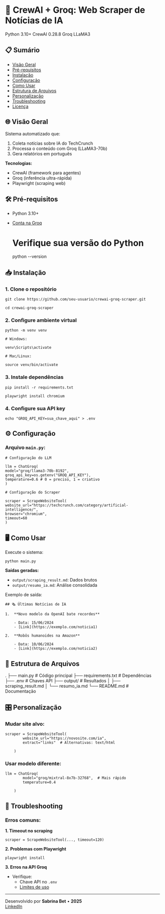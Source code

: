 # 🚀 CrewAI + Groq: Web Scraper de Notícias de IA

Python 3.10+
CrewAI 0.28.8
Groq LLaMA3

## 📋 Sumário

- [Visão Geral](#visao-geral)
- [Pré-requisitos](#pre-requisitos)
- [Instalação](#instalacao)
- [Configuração](#configuracao)
- [Como Usar](#como-usar)
- [Estrutura de Arquivos](#estrutura)
- [Personalização](#personalizacao)
- [Troubleshooting](#troubleshooting)
- [Licença](#licenca)

## 🌐 Visão Geral

Sistema automatizado que:

1.  Coleta notícias sobre IA do TechCrunch
2.  Processa o conteúdo com Groq (LLaMA3-70b)
3.  Gera relatórios em português

**Tecnologias:**

- CrewAI (framework para agentes)
- Groq (inferência ultra-rápida)
- Playwright (scraping web)

## 🛠️ Pré-requisitos

- Python 3.10+
- [Conta na Groq](https://console.groq.com/)

  # Verifique sua versão do Python

  python --version

## 📥 Instalação

### 1\. Clone o repositório

    git clone https://github.com/seu-usuario/crewai-groq-scraper.git

    cd crewai-groq-scraper

### 2\. Configure ambiente virtual

    python -m venv venv

    # Windows:

    venv\Scripts\activate

    # Mac/Linux:

    source venv/bin/activate

### 3\. Instale dependências

    pip install -r requirements.txt

    playwright install chromium

### 4\. Configure sua API key

    echo "GROQ_API_KEY=sua_chave_aqui" > .env

## ⚙️ Configuração

### Arquivo `main.py`:

    # Configuração do LLM

    llm = ChatGroq(
    model="groq/llama3-70b-8192",
    groq_api_key=os.getenv("GROQ_API_KEY"),
    temperature=0.6 # 0 = preciso, 1 = criativo
    )

    # Configuração do Scraper

    scraper = ScrapeWebsiteTool(
    website_url="https://techcrunch.com/category/artificial-intelligence/",
    browser="chromium",
    timeout=60
    )

## 🖥️ Como Usar

Execute o sistema:

    python main.py

**Saídas geradas:**

- `output/scraping_result.md`: Dados brutos
- `output/resumo_ia.md`: Análise consolidada

Exemplo de saída:

    ## 🗞️ Últimas Notícias de IA

    1.  **Novo modelo da OpenAI bate recordes**

        - Data: 15/06/2024
        - [Link](https://exemplo.com/noticia1)

    2.  **Robôs humanoides na Amazon**

        - Data: 10/06/2024
        - [Link](https://exemplo.com/noticia2)

## 📂 Estrutura de Arquivos

. ├── main.py # Código principal ├── requirements.txt # Dependências ├── .env # Chaves API ├── output/ # Resultados │ ├── scraping_result.md │ └── resumo_ia.md └── README.md # Documentação

## 🎛️ Personalização

### Mudar site alvo:

    scraper = ScrapeWebsiteTool(
            website_url="https://novosite.com/ia",
            extract="links"  # Alternativas: text/html

        )

### Usar modelo diferente:

    llm = ChatGroq(
            model="groq/mixtral-8x7b-32768",  # Mais rápido
            temperature=0.4

        )

## 🔧 Troubleshooting

### Erros comuns:

**1\. Timeout no scraping**

    scraper = ScrapeWebsiteTool(..., timeout=120)

**2\. Problemas com Playwright**

    playwright install

**3\. Erros na API Groq**

- Verifique:
  - Chave API no `.env`
  - [Limites de uso](https://console.groq.com/settings/limits)

---

Desenvolvido por **Sabrina Bet** • **2025**  
[LinkedIn](https://www.linkedin.com/in/sabrina-bet)
